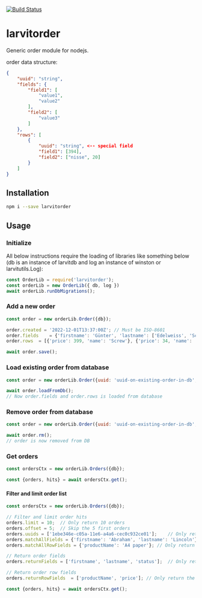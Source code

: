 [![Build Status](https://github.com/larvit/larvitorder/actions/workflows/ci.yml/badge.svg)](https://github.com/larvit/larvitorder/actions)

# larvitorder

Generic order module for nodejs.

order data structure:
```json
{
	"uuid": "string",
	"fields": {
		"field1": [
			"value1",
			"value2"
		],
		"field2": [
			"value3"
		]
	},
	"rows": [
		{
			"uuid": "string", <-- special field
			"field1": [394],
			"field2": ["nisse", 20]
		}
	]
}
```

## Installation

```bash
npm i --save larvitorder
```

## Usage

### Initialize

All below instructions require the loading of libraries like something below (db is an instance of larvitdb and log an instance of winston or larvitutils.Log):

```javascript
const OrderLib = require('larvitorder');
const orderLib = new OrderLib({ db, log })
await orderLib.runDbMigrations();
```

### Add a new order

```javascript
const order = new orderLib.Order({db});

order.created = '2022-12-01T13:37:00Z'; // Must be ISO-8601
order.fields	= {'firstname': 'Günter', 'lastname': ['Edelweiss', 'Schloffs']};
order.rows	= [{'price': 399, 'name': 'Screw'}, {'price': 34, 'name': 'teh_foo', 'tags': ['foo', 'bar']}];

await order.save();
```

### Load existing order from database

```javascript
const order = new orderLib.Order({uuid: 'uuid-on-existing-order-in-db', db});

await order.loadFromDb();
// Now order.fields and order.rows is loaded from database
```

### Remove order from database

```javascript
const order = new orderLib.Order({uuid: 'uuid-on-existing-order-in-db', db});

await order.rm();
// order is now removed from DB
```

### Get orders

```javascript
const ordersCtx = new orderLib.Orders({db});

const {orders, hits} = await ordersCtx.get();
```

#### Filter and limit order list

```javascript
const ordersCtx = new orderLib.Orders({db});

// Filter and limit order hits
orders.limit = 10;	// Only return 10 orders
orders.offset = 5;	// Skip the 5 first orders
orders.uuids = ['1ebe346e-c05a-11e6-a4a6-cec0c932ce01'];	// Only return orders with these uuids
orders.matchAllFields = {'firstname': 'Abraham', 'lastname': 'Lincoln'};	// Only return orders that have both the fields firstname and lastname that matches
orders.matchAllRowFields = {'productName': 'A4 paper'};	// Only return orders that have rows matching both the row fieldname "productName" and the value "A4 paper"

// Return order fields
orders.returnFields	= ['firstname', 'lastname', 'status'];	// Only return the order fields listed. IMPORTANT! Will return no order fields if not supplied! Because performance.

// Return order row fields
orders.returnRowFields	= ['productName', 'price'];	// Only return the order row fields listed. IMPORTANT! Will return no order row fields if not supplied! Because performance.

const {orders, hits} = await ordersCtx.get();
```
